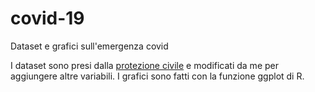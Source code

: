 # covid-19
Dataset e grafici sull'emergenza covid

I dataset sono presi dalla <a href=”https://github.com/pcm-dpc/COVID-19”>protezione civile<a/> e modificati da me per aggiungere altre variabili. 
I grafici sono fatti con la funzione ggplot di R.
